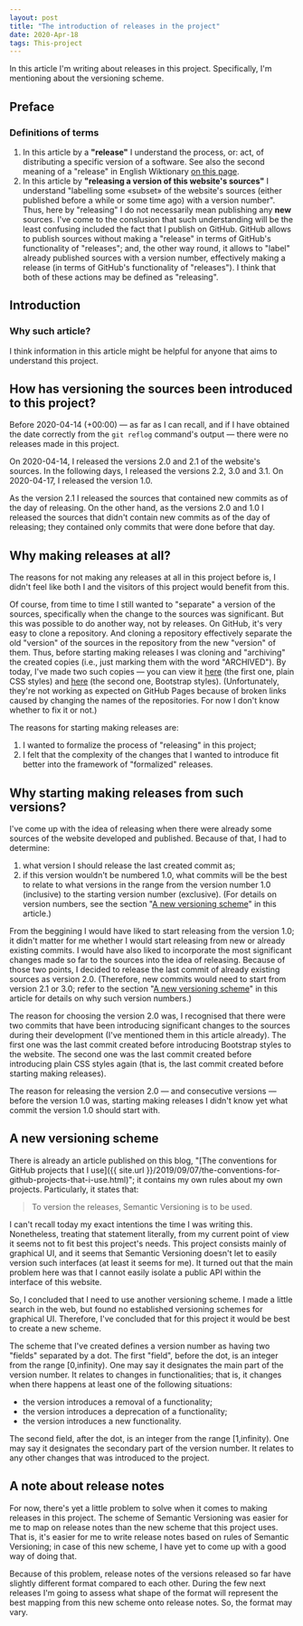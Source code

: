```yaml
---
layout: post
title: "The introduction of releases in the project"
date: 2020-Apr-18
tags: This-project
---
```


In this article I'm writing about releases in this project. Specifically, I'm mentioning about the versioning scheme.

## Preface

### Definitions of terms

1. In this article by a **"release"** I understand the process, or: act, of distributing a specific version of a software. See also the second meaning of a "release" in English Wiktionary [on this page](https://en.wiktionary.org/wiki/release#Noun).
2. In this article by **"releasing a version of this website's sources"** I understand "labelling some «subset» of the website's sources (either published before a while or some time ago) with a version number". Thus, here by "releasing" I do not necessarily mean publishing any **new** sources. I've come to the conslusion that such understanding will be the least confusing included the fact that I publish on GitHub. GitHub allows to publish sources without making a "release" in terms of GitHub's functionality of "releases"; and, the other way round, it allows to "label" already published sources with a version number, effectively making a release (in terms of GitHub's functionality of "releases"). I think that both of these actions may be defined as "releasing".

## Introduction

### Why such article?

I think information in this article might be helpful for anyone that aims to understand this project.

## How has versioning the sources been introduced to this project?

Before 2020-04-14 (+00:00) — as far as I can recall, and if I have obtained the date correctly from the `git reflog` command's output — there were no releases made in this project.

On 2020-04-14, I released the versions 2.0 and 2.1 of the website's sources. In the following days, I released the versions 2.2, 3.0 and 3.1. On 2020-04-17, I released the version 1.0.

As the version 2.1 I released the sources that contained new commits as of the day of releasing. On the other hand, as the versions 2.0 and 1.0 I released the sources that didn't contain new commits as of the day of releasing; they contained only commits that were done before that day.

## Why making releases at all?

The reasons for not making any releases at all in this project before is, I didn't feel like both I and the visitors of this project would benefit from this.

Of course, from time to time I still wanted to "separate" a version of the sources, specifically when the change to the sources was significant. But this was possible to do another way, not by releases. On GitHub, it's very easy to clone a repository. And cloning a repository effectively separate the old "version" of the sources in the repository from the new "version" of them. Thus, before starting making releases I was cloning and "archiving" the created copies (i.e., just marking them with the word "ARCHIVED"). By today, I've made two such copies — you can view it [here](https://github.com/silvuss/ARCHIVED-silvuss-thoughts-plain-css) (the first one, plain CSS styles) and [here](https://github.com/silvuss/ARCHIVED-silvuss-thoughts-bootstrap) (the second one, Bootstrap styles). (Unfortunately, they're not working as expected on GitHub Pages because of broken links caused by changing the names of the repositories. For now I don't know whether to fix it or not.)

The reasons for starting making releases are:

1. I wanted to formalize the process of "releasing" in this project;
2. I felt that the complexity of the changes that I wanted to introduce fit better into the framework of "formalized" releases.

## Why starting making releases from such versions?

I've come up with the idea of releasing when there were already some sources of the website developed and published. Because of that, I had to determine:

1. what version I should release the last created commit as;
2. if this version wouldn't be numbered 1.0, what commits will be the best to relate to what versions in the range from the version number 1.0 (inclusive) to the starting version number (exclusive). (For details on version numbers, see the section "[A new versioning scheme](#A-new-versioning-scheme)" in this article.)

From the beggining I would have liked to start releasing from the version 1.0; it didn't matter for me whether I would start releasing from new or already existing commits. I would have also liked to incorporate the most significant changes made so far to the sources into the idea of releasing. Because of those two points, I decided to release the last commit of already existing sources as version 2.0. (Therefore, new commits would need to start from version 2.1 or 3.0; refer to the section "[A new versioning scheme](#A-new-versioning-scheme)" in this article for details on why such version numbers.)

The reason for choosing the version 2.0 was, I recognised that there were two commits that have been introducing significant changes to the sources during their development (I've mentioned them in this article already). The first one was the last commit created before introducing Bootstrap styles to the website. The second one was the last commit created before introducing plain CSS styles again (that is, the last commit created before starting making releases).

The reason for releasing the version 2.0 — and consecutive versions — before the version 1.0 was, starting making releases I didn't know yet what commit the version 1.0 should start with.

## A new versioning scheme

There is already an article published on this blog, "[The conventions for GitHub projects that I use]({{ site.url }}/2019/09/07/the-conventions-for-github-projects-that-i-use.html)"; it contains my own rules about my own projects. Particularly, it states that:

> To version the releases, Semantic Versioning is to be used.

I can't recall today my exact intentions the time I was writing this. Nonetheless, treating that statement literally, from my current point of view it seems not to fit best this project's needs. This project consists mainly of graphical UI, and it seems that Semantic Versioning doesn't let to easily version such interfaces (at least it seems for me). It turned out that the main problem here was that I cannot easily isolate a public API within the interface of this website.

So, I concluded that I need to use another versioning scheme. I made a little search in the web, but found no established versioning schemes for graphical UI. Therefore, I've concluded that for this project it would be best to create a new scheme.

The scheme that I've created defines a version number as having two "fields" separated by a dot. The first "field", before the dot, is an integer from the range [0,infinity). One may say it designates the main part of the version number. It relates to changes in functionalities; that is, it changes when there happens at least one of the following situations:

- the version introduces a removal of a functionality;
- the version introduces a deprecation of a functionality;
- the version introduces a new functionality.

The second field, after the dot, is an integer from the range [1,infinity). One may say it designates the secondary part of the version number. It relates to any other changes that was introduced to the project.

## A note about release notes

For now, there's yet a little problem to solve when it comes to making releases in this project. The scheme of Semantic Versioning was easier for me to map on release notes than the new scheme that this project uses. That is, it's easier for me to write release notes based on rules of Semantic Versioning; in case of this new scheme, I have yet to come up with a good way of doing that.

Because of this problem, release notes of the versions released so far have slightly different format compared to each other. During the few next releases I'm going to assess what shape of the format will represent the best mapping from this new scheme onto release notes. So, the format may vary.